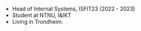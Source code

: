 - Head of Internal Systems, ISFIT23 (2022 - 2023)
- Student at NTNU, I&IKT
- Living in Trondheim.

<!---
knutlilleaas/knutlilleaas is a ✨ special ✨ repository because its `README.md` (this file) appears on your GitHub profile.
You can click the Preview link to take a look at your changes.
--->
